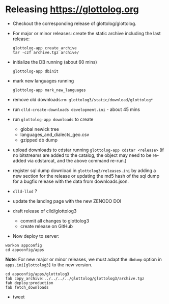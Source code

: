 
# Releasing https://glottolog.org

- Checkout the corresponding release of glottolog/glottolog.
- For major or minor releases: create the static archive including the last release:
  ```shell script
  glottolog-app create_archive
  tar -czf archive.tgz archive/
  ```
- initialize the DB running (about 60 mins)
  ```shell script
  glottolog-app dbinit
  ```
- mark new languages running
  ```shell script
  glottolog-app mark_new_languages
  ```
- remove old downloads:`rm glottolog3/static/download/glottolog*`
- run `clld-create-downloads development.ini` - about 45 mins
- run `glottolog-app downloads` to create
  - global newick tree
  - languages_and_dialects_geo.csv
  - gzipped db dump

- upload downloads to cdstar running `glottolog-app cdstar <release>`
  (if no bitstreams are added to the catalog, the object may need to be re-added via
  cdstarcat, and the above command re-run.)
- register sql dump download in `glottolog3/releases.ini` by adding a new section for the release or
  updating the md5 hash of the sql dump for a bugfix release with the data from downloads.json.
- `clld-llod` ?
- update the landing page with the new ZENODO DOI

- draft release of clld/glottolog3
  - commit all changes to glottolog3
  - create release on GitHub

- Now deploy to server:
```shell script
workon appconfig
cd appconfig/apps
```
**Note**: For new major or minor releases, we must adapt the `dbdump` option in `apps.ini[glottolog3]` 
to the new version.
```shell script
cd appconfig/apps/glottolog3
fab copy_archive:../../../../glottolog/glottolog3/archive.tgz
fab deploy:production
fab fetch_downloads
```

- tweet
